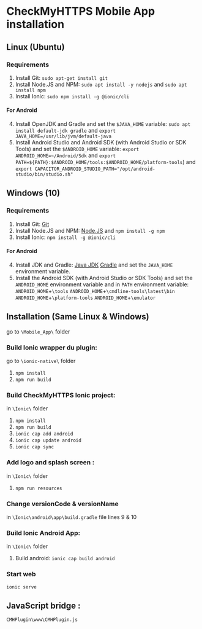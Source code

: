 # CheckMyHTTPS Mobile App installation

## Linux (Ubuntu)

### Requirements
1. Install Git: `sudo apt-get install git`
2. Install Node.JS and NPM: `sudo apt install -y nodejs` and `sudo apt install npm`
3. Install Ionic: `sudo npm install -g @ionic/cli`

#### For Android
4. Install OpenJDK and Gradle and set the `$JAVA_HOME` variable: `sudo apt install default-jdk gradle` and `export JAVA_HOME=/usr/lib/jvm/default-java`
5. Install Android Studio and Android SDK (with Android Studio or SDK Tools) and set the `$ANDROID_HOME` variable: `export ANDROID_HOME=~/Android/Sdk` and `export PATH=${PATH}:$ANDROID_HOME/tools:$ANDROID_HOME/platform-tools`) and `export CAPACITOR_ANDROID_STUDIO_PATH="/opt/android-studio/bin/studio.sh"`


## Windows (10)

### Requirements
1. Install Git: [Git](https://git-scm.com/download/win)
2. Install Node.JS and NPM: [Node.JS](https://nodejs.org/en/download/) and `npm install -g npm`
3. Install Ionic: `npm install -g @ionic/cli`

#### For Android
4. Install JDK and Gradle: [Java JDK](https://www.oracle.com/java/technologies/downloads/#jdk17-windows) [Gradle](https://gradle.org/releases/) and set the `JAVA_HOME` environment variable.
5. Install the Android SDK (with Android Studio or SDK Tools) and set the `ANDROID_HOME` environment variable and in `PATH` environment variable: `ANDROID_HOME`+`\tools` `ANDROID_HOME`+`\cmdline-tools\latest\bin` `ANDROID_HOME`+`\platform-tools` `ANDROID_HOME`+`\emulator`


## Installation (Same Linux & Windows)
go to `\Mobile_App\` folder

### Build Ionic wrapper du plugin:
go to `\ionic-native\` folder
1. `npm install`
2. `npm run build`

### Build CheckMyHTTPS Ionic project:
in `\Ionic\` folder
1. `npm install`
3. `npm run build`
2. `ionic cap add android`
4. `ionic cap update android`
5. `ionic cap sync`

### Add logo and splash screen :
in `\Ionic\` folder
1. `npm run resources`

### Change versionCode & versionName 
in `\Ionic\android\app\build.gradle` file
lines 9 & 10

### Build Ionic Android App:
in `\Ionic\` folder
1. Build android: `ionic cap build android`

### Start web
`ionic serve`

## JavaScript bridge :
`CMHPlugin\www\CMHPlugin.js`
